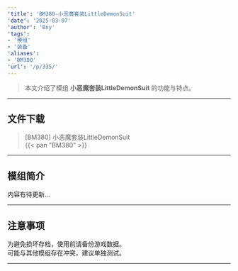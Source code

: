 ```yaml
---
'title': 'BM380-小恶魔套装LittleDemonSuit'
'date': '2025-03-07'
'author': 'Bny'
'tags':
- '模组'
- '装备'
'aliases':
- 'BM380'
'url': '/p/335/'
---
```


> 本文介绍了模组 **小恶魔套装LittleDemonSuit** 的功能与特点。

---

## 文件下载

> [BM380] 小恶魔套装LittleDemonSuit  
{{< pan "BM380" >}}  

---

## 模组简介

>  
内容有待更新...  

---

## 注意事项

>  
为避免损坏存档，使用前请备份游戏数据。  
可能与其他模组存在冲突，建议单独测试。  

---

